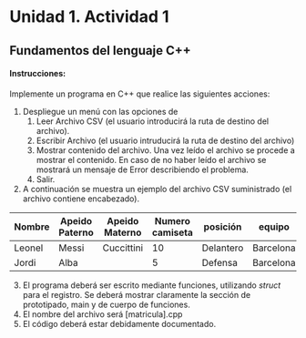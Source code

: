 # Unidad 1. Actividad 1

## Fundamentos del lenguaje C++

#### Instrucciones:

Implemente un programa en C++ que realice las siguientes acciones:

1. Despliegue un menú con las opciones de
    1. Leer Archivo CSV (el usuario introducirá la ruta de destino del archivo).
    2. Escribir Archivo (el usuario intruducirá la ruta de destino del archivo)
    3. Mostrar contenido del archivo. Una vez leído el archivo se procede a mostrar el contenido. En caso de no haber leído el archivo se mostrará un mensaje de Error describiendo el problema.
    4. Salir.
2. A continuación se muestra un ejemplo del archivo CSV suministrado (el archivo contiene encabezado).

|Nombre | Apeido Paterno | Apeido Materno | Numero camiseta | posición | equipo|
|-------|----------------|----------------|-----------------|----------|-------|
|Leonel |Messi|Cuccittini |10 |Delantero|Barcelona|
|Jordi |Alba |   |5|Defensa |Barcelona |

3. El programa deberá ser escrito mediante funciones, utilizando *struct* para el registro. Se deberá mostrar claramente la sección de prototipado, main y de cuerpo de funciones.
4. El nombre del archivo será [matricula].cpp
5. El código deberá estar debidamente documentado.
